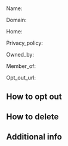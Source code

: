 # 

Name:

Domain: 

Home: 

Privacy_policy: 

Owned_by:

Member_of: 

Opt_out_url: 



## How to opt out



## How to delete



## Additional info


